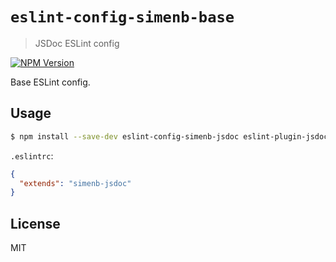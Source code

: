 # `eslint-config-simenb-base`
> JSDoc ESLint config

[![NPM Version][npm-image]][npm-url]

Base ESLint config.

## Usage

```sh
$ npm install --save-dev eslint-config-simenb-jsdoc eslint-plugin-jsdoc
```

`.eslintrc`:

```json
{
  "extends": "simenb-jsdoc"
}
```

## License

MIT


[npm-url]: https://npmjs.org/package/eslint-config-simenb-jsdoc
[npm-image]: https://img.shields.io/npm/v/eslint-config-simenb-jsdoc.svg
